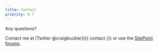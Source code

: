 ```yaml
---
title: Contact
priority: 0.7
---
```


Any questions?

Contact me at [Twitter @craigbuckler]({{ contact }}) or use the [SitePoint forums](https://www.sitepoint.com/community/).
